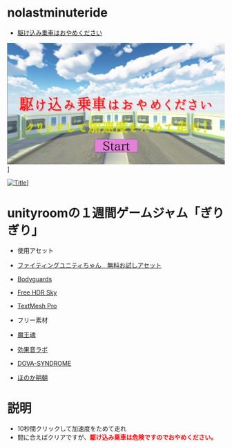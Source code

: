 # nolastminuteride
 - [駆け込み乗車はおやめください](https://hhdfgg.github.io/nolastminuteride/WebGL/)
 
[![Title](Image/Giri_Title.jpg)](https://hhdfgg.github.io/nolastminuteride/WebGL/)]

[![Title](Image/Giri_Game.gif)](https://hhdfgg.github.io/nolastminuteride/WebGL/)]

# unityroomの１週間ゲームジャム「ぎりぎり」
 - 使用アセット
  - [ファイティングユニティちゃん　無料お試しアセット](https://assetstore.unity.com/packages/3d/animations/hq-fighting-animation-free-33478)
  - [Bodyguards](https://assetstore.unity.com/packages/3d/characters/humanoids/bodyguards-31711)
  - [Free HDR Sky](https://assetstore.unity.com/packages/2d/textures-materials/sky/free-hdr-sky-61217)
  - [TextMesh Pro](https://assetstore.unity.com/packages/essentials/beta-projects/textmesh-pro-84126)

- フリー素材
 - [魔王魂](https://maoudamashii.jokersounds.com/)
 - [効果音ラボ](https://soundeffect-lab.info/)
 - [DOVA-SYNDROME](https://dova-s.jp/)
 - [ほのか明朝](http://font.gloomy.jp/honoka-mincho-dl.html)
 
# 説明
 - 10秒間クリックして加速度をためて走れ
 - 間に合えばクリアですが、<font color="Red"><b>駆け込み乗車は危険ですのでおやめください。</b></font>
